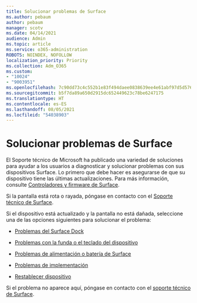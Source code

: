 ```yaml
---
title: Solucionar problemas de Surface
ms.author: pebaum
author: pebaum
manager: scotv
ms.date: 04/14/2021
audience: Admin
ms.topic: article
ms.service: o365-administration
ROBOTS: NOINDEX, NOFOLLOW
localization_priority: Priority
ms.collection: Adm_O365
ms.custom:
- "10024"
- "9003951"
ms.openlocfilehash: 7c90dd73c4c552b1e83f494daee0838639ee4e61abf97d5d576f88ded9a4c631
ms.sourcegitcommit: b5f7da89a650d2915dc652449623c78be6247175
ms.translationtype: HT
ms.contentlocale: es-ES
ms.lasthandoff: 08/05/2021
ms.locfileid: "54038903"
---
```

# <a name="troubleshoot-surface"></a>Solucionar problemas de Surface

El Soporte técnico de Microsoft ha publicado una variedad de soluciones para ayudar a los usuarios a diagnosticar y solucionar problemas con sus dispositivos Surface. Lo primero que debe hacer es asegurarse de que su dispositivo tiene las últimas actualizaciones. Para más información, consulte [Controladores y firmware de Surface](https://docs.microsoft.com/surface/support-solutions-surface#surface-drivers-and-firmware).

Si la pantalla está rota o rayada, póngase en contacto con el [Soporte técnico de Surface](https://docs.microsoft.com/surface/contact-surface-support?tabs=online).

Si el dispositivo está actualizado y la pantalla no está dañada, seleccione una de las opciones siguientes para solucionar el problema:
 
- [Problemas del Surface Dock](https://docs.microsoft.com/surface/support-solutions-surface#surface-dock-issues)
 
- [Problemas con la funda o el teclado del dispositivo](https://support.microsoft.com/sbs/surface/troubleshoot-your-surface-type-cover-or-keyboard-5b7ed1a7-bedd-5164-94a7-87f8e95df3fe?)
 
- [Problemas de alimentación o batería de Surface](https://docs.microsoft.com/surface/support-solutions-surface#surface-power-or-battery-issues)
 
- [Problemas de implementación](https://docs.microsoft.com/surface/support-solutions-surface#deployment-issues)
 
- [Restablecer dispositivo](https://docs.microsoft.com/surface/support-solutions-surface#reset-device)

Si el problema no aparece aquí, póngase en contacto con el [soporte técnico de Surface](https://docs.microsoft.com/surface/contact-surface-support?tabs=online).


